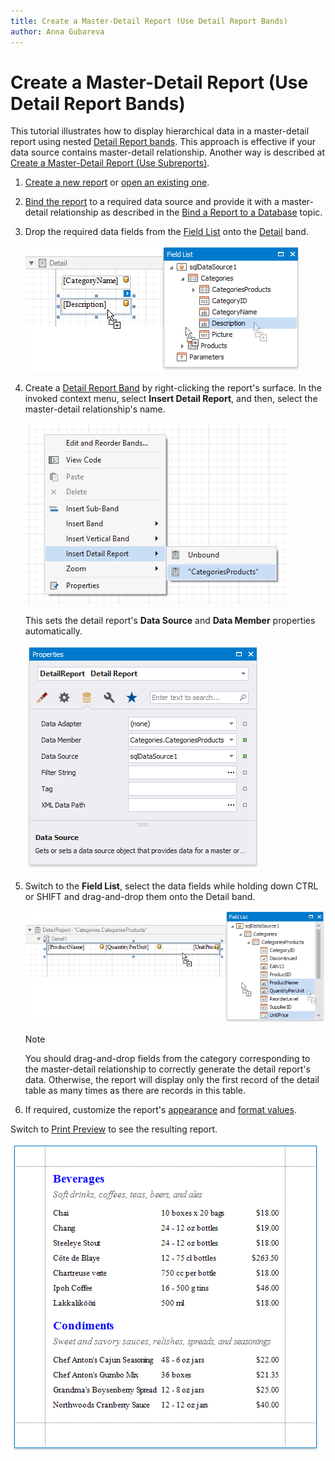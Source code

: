 ```yaml
---
title: Create a Master-Detail Report (Use Detail Report Bands)
author: Anna Gubareva
---
```

# Create a Master-Detail Report (Use Detail Report Bands)

This tutorial illustrates how to display hierarchical data in a master-detail report using nested [Detail Report bands](../introduction-to-banded-reports.md). This approach is effective if your data source contains master-detail relationship. Another way is described at [Create a Master-Detail Report (Use Subreports)](create-a-master-detail-report-use-subreports.md).

1. [Create a new report](../add-new-reports.md) or [open an existing one](../open-reports.md).

2. [Bind the report](../bind-to-data.md) to a required data source and provide it with a master-detail relationship as described in the [Bind a Report to a Database](../bind-to-data/bind-a-report-to-a-database.md) topic.

3. Drop the required data fields from the [Field List](../report-designer-tools/ui-panels/field-list.md) onto the [Detail](../introduction-to-banded-reports.md) band.

    ![](../../../../images/eurd-win-master-detail-drop-fields-for-master-layout.png)

4. Create a [Detail Report Band](../introduction-to-banded-reports.md) by right-clicking the report's surface. In the invoked context menu, select **Insert Detail Report**, and then, select the master-detail relationship's name.

    ![](../../../../images/eurd-win-master-detail-insert-detail-report-band.png)

    This sets the detail report's **Data Source** and **Data Member** properties automatically.

    ![](../../../../images/eurd-win-master-detail-data-member-property.png)

5. Switch to the **Field List**, select the data fields while holding down CTRL or SHIFT and drag-and-drop them onto the Detail band.

    ![](../../../../images/eurd-win-master-detail-drop-fields-for-detail-layout.png)

    > [!NOTE]
    > You should drag-and-drop fields from the category corresponding to the master-detail relationship to correctly generate the detail report's data. Otherwise, the report will display only the first record of the detail table as many times as there are records in this table.

6. If required, customize the report's [appearance](../customize-appearance.md) and [format values](../shape-report-data/format-data.md).

Switch to [Print Preview](../preview-print-and-export-reports.md) to see the resulting report.

![](../../../../images/eurd-win-master-detail-result.png)